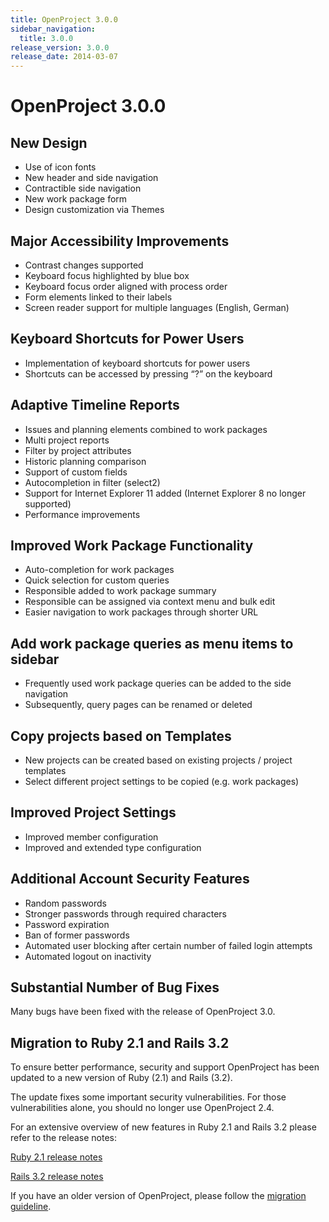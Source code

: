 ```yaml
---
title: OpenProject 3.0.0
sidebar_navigation:
  title: 3.0.0
release_version: 3.0.0
release_date: 2014-03-07
---
```


# OpenProject 3.0.0

## New Design

- Use of icon fonts
- New header and side navigation
- Contractible side navigation
- New work package form
- Design customization via Themes

## Major Accessibility Improvements

- Contrast changes supported
- Keyboard focus highlighted by blue box
- Keyboard focus order aligned with process order
- Form elements linked to their labels
- Screen reader support for multiple languages (English, German)

## Keyboard Shortcuts for Power Users

- Implementation of keyboard shortcuts for power users
- Shortcuts can be accessed by pressing “?” on the keyboard

## Adaptive Timeline Reports

- Issues and planning elements combined to work packages
- Multi project reports
- Filter by project attributes
- Historic planning comparison
- Support of custom fields
- Autocompletion in filter (select2)
- Support for Internet Explorer 11 added (Internet Explorer 8 no
  longer supported)
- Performance improvements

## Improved Work Package Functionality

- Auto-completion for work packages
- Quick selection for custom queries
- Responsible added to work package summary
- Responsible can be assigned via context menu and bulk edit
- Easier navigation to work packages through shorter URL

## Add work package queries as menu items to sidebar

- Frequently used work package queries can be added to the side navigation
- Subsequently, query pages can be renamed or deleted

## Copy projects based on Templates

- New projects can be created based on existing projects / project templates
- Select different project settings to be copied (e.g. work packages)

## Improved Project Settings

- Improved member configuration
- Improved and extended type configuration

## Additional Account Security Features

- Random passwords
- Stronger passwords through required characters
- Password expiration
- Ban of former passwords
- Automated user blocking after certain number of failed login
  attempts
- Automated logout on inactivity

## Substantial Number of Bug Fixes

Many bugs have been fixed with the release of OpenProject 3.0.  

## Migration to Ruby 2.1 and Rails 3.2

To ensure better performance, security and support OpenProject has been
updated to a new version of Ruby (2.1) and Rails (3.2).

The update fixes some important security vulnerabilities. For those
vulnerabilities alone, you should no longer use OpenProject 2.4.

For an extensive overview of new features in Ruby 2.1 and Rails 3.2
please refer to the release notes:

[Ruby 2.1 release notes](https://www.ruby-lang.org/en/news/2013/12/25/ruby-2-1-0-is-released/)

[Rails 3.2 release notes](https://guides.rubyonrails.org/v3.2.14/3_2_release_notes.html)

If you have an older version of OpenProject, please follow the
[migration guideline](../../../installation-and-operations/operation/upgrading/).
